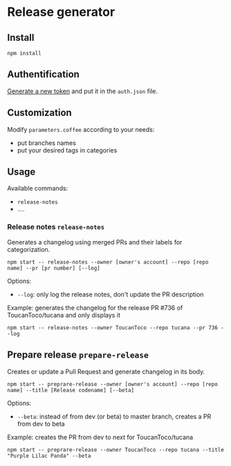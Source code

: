# Release generator


## Install

    npm install

## Authentification

[Generate a new token](https://github.com/settings/tokens/new) and put it in
the `auth.json` file.

## Customization

Modify `parameters.coffee` according to your needs:
- put branches names
- put your desired tags in categories

## Usage
Available commands:
- `release-notes`
- ....

### Release notes `release-notes`
Generates a changelog using merged PRs and their labels for categorization.

    npm start -- release-notes --owner [owner's account] --repo [repo name] --pr [pr number] [--log]

Options:
- `--log`: only log the release notes, don't update the PR description

Example: generates the changelog for the release PR #736 of ToucanToco/tucana
and only displays it

    npm start -- release-notes --owner ToucanToco --repo tucana --pr 736 --log

## Prepare release `prepare-release`
Creates or update a Pull Request and generate changelog in its body.

    npm start -- preprare-release --owner [owner's account] --repo [repo name] --title [Release codename] [--beta]

Options:
- `--beta`: instead of from dev (or beta) to master branch, creates a PR from
  dev to beta

Example: creates the PR from dev to next for ToucanToco/tucana

    npm start -- preprare-release --owner ToucanToco --repo tucana --title "Purple Lilac Panda" --beta

